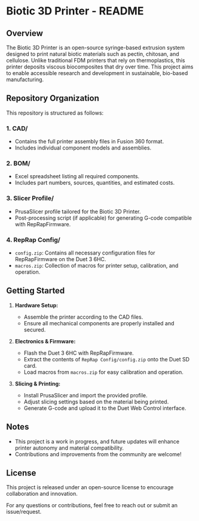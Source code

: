 # Biotic 3D Printer - README

## Overview
The Biotic 3D Printer is an open-source syringe-based extrusion system designed to print natural biotic materials such as pectin, chitosan, and cellulose. Unlike traditional FDM printers that rely on thermoplastics, this printer deposits viscous biocomposites that dry over time. This project aims to enable accessible research and development in sustainable, bio-based manufacturing.

## Repository Organization
This repository is structured as follows:

### 1. **CAD/**
   - Contains the full printer assembly files in Fusion 360 format.
   - Includes individual component models and assemblies.

### 2. **BOM/**
   - Excel spreadsheet listing all required components.
   - Includes part numbers, sources, quantities, and estimated costs.

### 3. **Slicer Profile/**
   - PrusaSlicer profile tailored for the Biotic 3D Printer.
   - Post-processing script (if applicable) for generating G-code compatible with RepRapFirmware.

### 4. **RepRap Config/**
   - `config.zip`: Contains all necessary configuration files for RepRapFirmware on the Duet 3 6HC.
   - `macros.zip`: Collection of macros for printer setup, calibration, and operation.

## Getting Started
1. **Hardware Setup:**
   - Assemble the printer according to the CAD files.
   - Ensure all mechanical components are properly installed and secured.

2. **Electronics & Firmware:**
   - Flash the Duet 3 6HC with RepRapFirmware.
   - Extract the contents of `RepRap Config/config.zip` onto the Duet SD card.
   - Load macros from `macros.zip` for easy calibration and operation.

3. **Slicing & Printing:**
   - Install PrusaSlicer and import the provided profile.
   - Adjust slicing settings based on the material being printed.
   - Generate G-code and upload it to the Duet Web Control interface.

## Notes
- This project is a work in progress, and future updates will enhance printer autonomy and material compatibility.
- Contributions and improvements from the community are welcome!

## License
This project is released under an open-source license to encourage collaboration and innovation.

For any questions or contributions, feel free to reach out or submit an issue/request.

